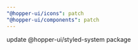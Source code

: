 ```yaml
---
"@hopper-ui/icons": patch
"@hopper-ui/components": patch
---
```


update @hopper-ui/styled-system package

